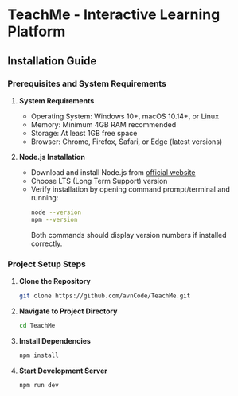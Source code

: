 # TeachMe - Interactive Learning Platform

## Installation Guide

### Prerequisites and System Requirements

1. **System Requirements**
   - Operating System: Windows 10+, macOS 10.14+, or Linux
   - Memory: Minimum 4GB RAM recommended
   - Storage: At least 1GB free space
   - Browser: Chrome, Firefox, Safari, or Edge (latest versions)

2. **Node.js Installation**
   - Download and install Node.js from [official website](https://nodejs.org/)
   - Choose LTS (Long Term Support) version
   - Verify installation by opening command prompt/terminal and running:
     ```bash
     node --version
     npm --version
     ```
     Both commands should display version numbers if installed correctly.

### Project Setup Steps

1. **Clone the Repository**
   ```bash
   git clone https://github.com/avnCode/TeachMe.git
   ```

2. **Navigate to Project Directory**
   ```bash
   cd TeachMe
   ```

3. **Install Dependencies**
   ```bash
   npm install
   ```

4. **Start Development Server**
   ```bash
   npm run dev
   ```
